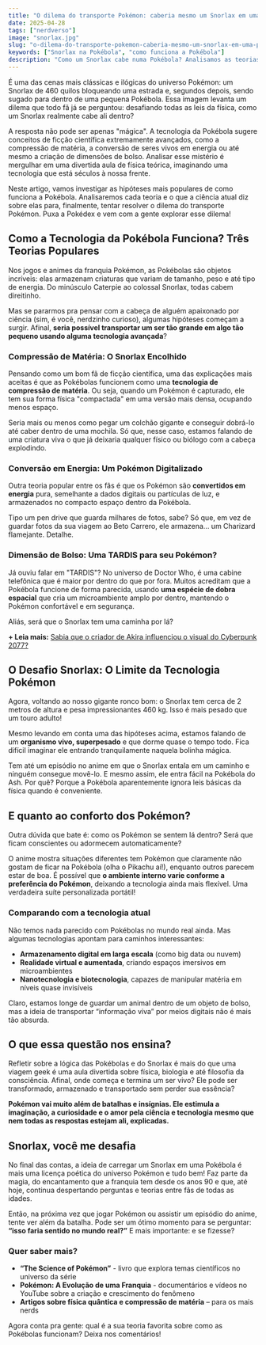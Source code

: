```yaml
---
title: "O dilema do transporte Pokémon: caberia mesmo um Snorlax em uma Pokébola?"
date: 2025-04-28
tags: ["nerdverso"]
image: "snorlax.jpg"
slug: "o-dilema-do-transporte-pokemon-caberia-mesmo-um-snorlax-em-uma-pokebola"
keywords: ["Snorlax na Pokébola", "como funciona a Pokébola"]
description: "Como um Snorlax cabe numa Pokébola? Analisamos as teorias da ciência e da tecnologia por trás do maior mistério de Pokémon!"
---
```


É uma das cenas mais clássicas e ilógicas do universo Pokémon: um Snorlax de 460 quilos bloqueando uma estrada e, segundos depois, sendo sugado para dentro de uma pequena Pokébola. Essa imagem levanta um dilema que todo fã já se perguntou: desafiando todas as leis da física, como um Snorlax realmente cabe ali dentro?

A resposta não pode ser apenas "mágica". A tecnologia da Pokébola sugere conceitos de ficção científica extremamente avançados, como a compressão de matéria, a conversão de seres vivos em energia ou até mesmo a criação de dimensões de bolso. Analisar esse mistério é mergulhar em uma divertida aula de física teórica, imaginando uma tecnologia que está séculos à nossa frente.

Neste artigo, vamos investigar as hipóteses mais populares de como funciona a Pokébola. Analisaremos cada teoria e o que a ciência atual diz sobre elas para, finalmente, tentar resolver o dilema do transporte Pokémon. Puxa a Pokédex e vem com a gente explorar esse dilema!

## Como a Tecnologia da Pokébola Funciona? Três Teorias Populares

Nos jogos e animes da franquia Pokémon, as Pokébolas são objetos incríveis: elas armazenam criaturas que variam de tamanho, peso e até tipo de energia. Do minúsculo Caterpie ao colossal Snorlax, todas cabem direitinho.

Mas se pararmos pra pensar com a cabeça de alguém apaixonado por ciência (sim, é você, nerdzinho curioso), algumas hipóteses começam a surgir. Afinal, **seria possível transportar um ser tão grande em algo tão pequeno usando alguma tecnologia avançada**?

### Compressão de Matéria: O Snorlax Encolhido

Pensando como um bom fã de ficção científica, uma das explicações mais aceitas é que as Pokébolas funcionem como uma **tecnologia de compressão de matéria**. Ou seja, quando um Pokémon é capturado, ele tem sua forma física "compactada" em uma versão mais densa, ocupando menos espaço.

Seria mais ou menos como pegar um colchão gigante e conseguir dobrá-lo até caber dentro de uma mochila. Só que, nesse caso, estamos falando de uma criatura viva o que já deixaria qualquer físico ou biólogo com a cabeça explodindo.

### Conversão em Energia: Um Pokémon Digitalizado

Outra teoria popular entre os fãs é que os Pokémon são **convertidos em energia** pura, semelhante a dados digitais ou partículas de luz, e armazenados no compacto espaço dentro da Pokébola.

Tipo um pen drive que guarda milhares de fotos, sabe? Só que, em vez de guardar fotos da sua viagem ao Beto Carrero, ele armazena... um Charizard flamejante. Detalhe.

### Dimensão de Bolso: Uma TARDIS para seu Pokémon?

Já ouviu falar em "TARDIS"? No universo de Doctor Who, é uma cabine telefônica que é maior por dentro do que por fora. Muitos acreditam que a Pokébola funcione de forma parecida, usando **uma espécie de dobra espacial** que cria um microambiente amplo por dentro, mantendo o Pokémon confortável e em segurança.

Aliás, será que o Snorlax tem uma caminha por lá?

**+ Leia mais:** [Sabia que o criador de Akira influenciou o visual do Cyberpunk 2077?](https://nerdatico.com.br/sabia-que-o-criador-de-akira-influenciou-o-visual-do-cyberpunk-2077/)

## O Desafio Snorlax: O Limite da Tecnologia Pokémon

Agora, voltando ao nosso gigante ronco bom: o Snorlax tem cerca de 2 metros de altura e pesa impressionantes 460 kg. Isso é mais pesado que um touro adulto!

Mesmo levando em conta uma das hipóteses acima, estamos falando de um **organismo vivo, superpesado** e que dorme quase o tempo todo. Fica difícil imaginar ele entrando tranquilamente naquela bolinha mágica.

Tem até um episódio no anime em que o Snorlax entala em um caminho e ninguém consegue movê-lo. E mesmo assim, ele entra fácil na Pokébola do Ash. Por quê? Porque a Pokébola aparentemente ignora leis básicas da física quando é conveniente.

## E quanto ao conforto dos Pokémon?

Outra dúvida que bate é: como os Pokémon se sentem lá dentro? Será que ficam conscientes ou adormecem automaticamente?

O anime mostra situações diferentes tem Pokémon que claramente não gostam de ficar na Pokébola (olha o Pikachu aí!), enquanto outros parecem estar de boa. É possível que **o ambiente interno varie conforme a preferência do Pokémon**, deixando a tecnologia ainda mais flexível. Uma verdadeira suíte personalizada portátil!

### Comparando com a tecnologia atual

Não temos nada parecido com Pokébolas no mundo real ainda. Mas algumas tecnologias apontam para caminhos interessantes:

*   **Armazenamento digital em larga escala** (como big data ou nuvem)
*   **Realidade virtual e aumentada**, criando espaços imersivos em microambientes
*   **Nanotecnologia e biotecnologia**, capazes de manipular matéria em níveis quase invisíveis

Claro, estamos longe de guardar um animal dentro de um objeto de bolso, mas a ideia de transportar “informação viva” por meios digitais não é mais tão absurda.

## O que essa questão nos ensina?

Refletir sobre a lógica das Pokébolas e do Snorlax é mais do que uma viagem geek é uma aula divertida sobre física, biologia e até filosofia da consciência. Afinal, onde começa e termina um ser vivo? Ele pode ser transformado, armazenado e transportado sem perder sua essência?

**Pokémon vai muito além de batalhas e insígnias. Ele estimula a imaginação, a curiosidade e o amor pela ciência e tecnologia mesmo que nem todas as respostas estejam ali, explicadas.**

## Snorlax, você me desafia

No final das contas, a ideia de carregar um Snorlax em uma Pokébola é mais uma licença poética do universo Pokémon e tudo bem! Faz parte da magia, do encantamento que a franquia tem desde os anos 90 e que, até hoje, continua despertando perguntas e teorias entre fãs de todas as idades.

Então, na próxima vez que jogar Pokémon ou assistir um episódio do anime, tente ver além da batalha. Pode ser um ótimo momento para se perguntar: **“isso faria sentido no mundo real?”** E mais importante: e se fizesse?

### Quer saber mais?

*   **“The Science of Pokémon”** - livro que explora temas científicos no universo da série
*   **Pokémon: A Evolução de uma Franquia** - documentários e vídeos no YouTube sobre a criação e crescimento do fenômeno
*   **Artigos sobre física quântica e compressão de matéria** – para os mais nerds

Agora conta pra gente: qual é a sua teoria favorita sobre como as Pokébolas funcionam? Deixa nos comentários!